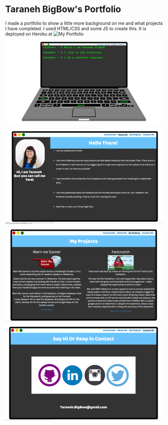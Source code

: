 
# Taraneh BigBow's Portfolio

I made a portfolio to show a little more background on me and what projects I have completed.
I used HTML/CSS and some JS to create this. It is deployed on Heroku at ![My Portfolio](http://taras-portfolio.herokuapp.com)

![terminal](static/img/terminal.png)

![aboutme](static/img/aboutme.png)

![projects](static/img/projects.png)

![contactme](static/img/contactme.png)